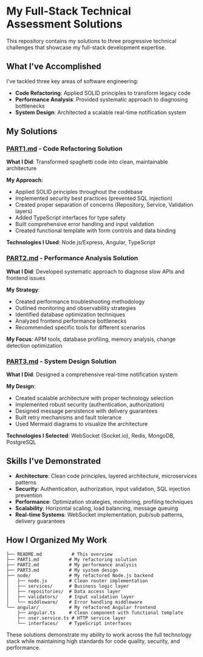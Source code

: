 # My Full-Stack Technical Assessment Solutions

This repository contains my solutions to three progressive technical challenges that showcase my full-stack development expertise.

## What I've Accomplished

I've tackled three key areas of software engineering:

- **Code Refactoring**: Applied SOLID principles to transform legacy code
- **Performance Analysis**: Provided systematic approach to diagnosing bottlenecks
- **System Design**: Architected a scalable real-time notification system

## My Solutions

### [PART1.md](./PART1.md) - Code Refactoring Solution

**What I Did**: Transformed spaghetti code into clean, maintainable architecture

**My Approach**:

- Applied SOLID principles throughout the codebase
- Implemented security best practices (prevented SQL injection)
- Created proper separation of concerns (Repository, Service, Validation layers)
- Added TypeScript interfaces for type safety
- Built comprehensive error handling and input validation
- Created functional template with form controls and data binding

**Technologies I Used**: Node.js/Express, Angular, TypeScript

### [PART2.md](./PART2.md) - Performance Analysis Solution

**What I Did**: Developed systematic approach to diagnose slow APIs and frontend issues

**My Strategy**:

- Created performance troubleshooting methodology
- Outlined monitoring and observability strategies
- Identified database optimization techniques
- Analyzed frontend performance bottlenecks
- Recommended specific tools for different scenarios

**My Focus**: APM tools, database profiling, memory analysis, change detection optimization

### [PART3.md](./PART3.md) - System Design Solution

**What I Did**: Designed a comprehensive real-time notification system

**My Design**:

- Created scalable architecture with proper technology selection
- Implemented robust security (authentication, authorization)
- Designed message persistence with delivery guarantees
- Built retry mechanisms and fault tolerance
- Used Mermaid diagrams to visualize the architecture

**Technologies I Selected**: WebSocket (Socket.io), Redis, MongoDB, PostgreSQL

## Skills I've Demonstrated

- **Architecture**: Clean code principles, layered architecture, microservices patterns
- **Security**: Authentication, authorization, input validation, SQL injection prevention
- **Performance**: Optimization strategies, monitoring, profiling techniques
- **Scalability**: Horizontal scaling, load balancing, message queuing
- **Real-time Systems**: WebSocket implementation, pub/sub patterns, delivery guarantees

## How I Organized My Work

```
├── README.md           # This overview
├── PART1.md           # My refactoring solution
├── PART2.md           # My performance analysis
├── PART3.md           # My system design
├── node/              # My refactored Node.js backend
│   ├── node.js        # Clean router implementation
│   ├── services/      # Business logic layer
│   ├── repositories/  # Data access layer
│   ├── validators/    # Input validation layer
│   └── middleware/    # Error handling middleware
└── angular/           # My refactored Angular frontend
    ├── angular.ts     # Clean component with functional template
    ├── user.service.ts # HTTP service layer
    └── interfaces/    # TypeScript interfaces
```

These solutions demonstrate my ability to work across the full technology stack while maintaining high standards for code quality, security, and performance.
